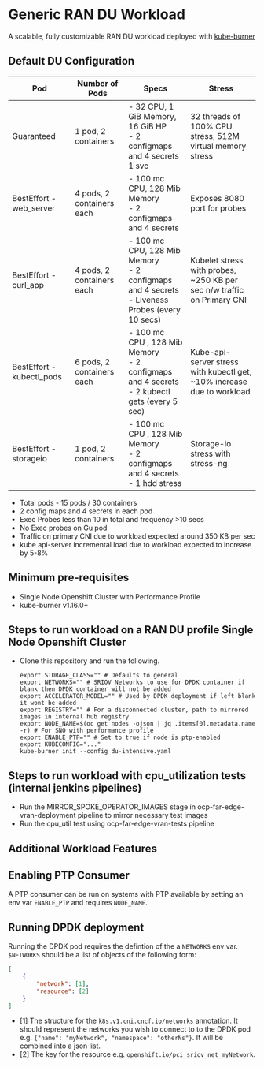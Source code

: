 # Generic RAN DU Workload

A scalable, fully customizable RAN DU workload deployed with [kube-burner](https://github.com/kube-burner/kube-burner)

## Default DU Configuration

| Pod | Number of Pods | Specs | Stress |
|-----|----------------|-------| ------- |
| Guaranteed | 1 pod, 2 containers | - 32 CPU, 1 GiB Memory, 16 GiB HP<br>- 2 configmaps and 4 secrets<br> 1 svc<br> | 32 threads of 100% CPU stress, 512M virtual memory stress |
| BestEffort - web_server | 4 pods, 2 containers each | - 100 mc CPU, 128 Mib Memory<br>- 2 configmaps and 4 secrets<br> | Exposes 8080 port for probes |
| BestEffort - curl_app | 4 pods, 2 containers each | - 100 mc CPU, 128 Mib Memory<br>- 2 configmaps and 4 secrets<br>- Liveness Probes (every 10 secs)| Kubelet stress with probes, ~250 KB per sec n/w traffic on Primary CNI |
| BestEffort - kubectl_pods | 6 pods, 2 containers each | - 100 mc CPU , 128 Mib Memory<br>- 2 configmaps and 4 secrets<br>- 2 kubectl gets (every 5 sec) | Kube-api-server stress with kubectl get, ~10% increase due to workload |
| BestEffort - storageio | 1 pod, 2 containers | - 100 mc CPU , 128 Mib Memory<br>- 2 configmaps and 4 secrets<br>- 1 hdd stress | Storage-io stress with stress-ng |

* Total pods - 15 pods / 30 containers
* 2 config maps and 4 secrets in each pod
* Exec Probes less than 10 in total and frequency >10 secs
* No Exec probes on Gu pod
* Traffic on primary CNI due to workload expected around 350 KB per sec
* kube api-server incremental load due to workload expected to increase by 5-8%

## Minimum pre-requisites

* Single Node Openshift Cluster with Performance Profile
* kube-burner v1.16.0+

## Steps to run workload on a RAN DU profile Single Node Openshift Cluster

* Clone this repository and run the following.

    ```shell
    export STORAGE_CLASS="" # Defaults to general
    export NETWORKS="" # SRIOV Networks to use for DPDK container if blank then DPDK container will not be added
    export ACCELERATOR_MODEL="" # Used by DPDK deployment if left blank it wont be added
    export REGISTRY="" # For a disconnected cluster, path to mirrored images in internal hub registry
    export NODE_NAME=$(oc get nodes -ojson | jq .items[0].metadata.name -r) # For SNO with performance profile
    export ENABLE_PTP="" # Set to true if node is ptp-enabled
    export KUBECONFIG="..."
    kube-burner init --config du-intensive.yaml
    ```

## Steps to run workload with cpu_utilization tests (internal jenkins pipelines)

* Run the MIRROR_SPOKE_OPERATOR_IMAGES stage in ocp-far-edge-vran-deployment pipeline to mirror necessary test images
* Run the cpu_util test using ocp-far-edge-vran-tests pipeline

## Additional Workload Features

## Enabling PTP Consumer

A PTP consumer can be run on systems with PTP available by setting an env var `ENABLE_PTP` and requires `NODE_NAME`.

## Running DPDK deployment

Running the DPDK pod requires the defintion of the a `NETWORKS` env var. `$NETWORKS` should be a list of objects of the following form:

```json
[
    {
        "network": [1],
        "resource": [2]
    }
]
```

* [1] The structure for the `k8s.v1.cni.cncf.io/networks` annotation.
      It should represent the networks you wish to connect to to the DPDK pod  e.g. `{"name": "myNetwork", "namespace": "otherNs"}`.
      It will be combined into a json list.
* [2] The key for the resource e.g. `openshift.io/pci_sriov_net_myNetwork`.
